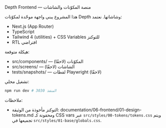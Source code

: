 Depth Frontend — منصة المكوّنات والشاشات

هذا المشروع يبني واجهة موحّدة لمكوّنات Depth وشاشاتها. نعتمد:
- Next.js (App Router)
- TypeScript
- Tailwind 4 (utilities) + CSS Variables للتوكنز
- RTL افتراضي

هيكلة متوقعة:
- src/components/ — المكوّنات (لاحقًا)
- src/screens/ — الشاشات (لاحقًا)
- tests/snapshots/ — لقطات Playwright (لاحقًا)

تشغيل محلي:
```bash
npm run dev # المنفذ 3030
```

ملاحظات:
- التوكنز مأخوذة من الوثيقة: documentation/06-frontend/01-design-tokens.md ومحقونة كـ CSS vars عبر `src/styles/00-tokens/tokens.css` ويتم تجميعها في `src/styles/01-base/globals.css`.
